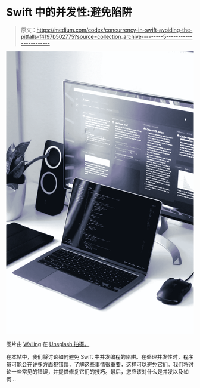 # Swift 中的并发性:避免陷阱

> 原文：<https://medium.com/codex/concurrency-in-swift-avoiding-the-pitfalls-f4197b502775?source=collection_archive---------5----------------------->

![](img/aa103589260b3bdb037239b1db049da5.png)

图片由 [Walling](https://unsplash.com/@walling) 在 [Unsplash 拍摄。](https://unsplash.com/@walling)

在本帖中，我们将讨论如何避免 Swift 中并发编程的陷阱。在处理并发性时，程序员可能会在许多方面犯错误，了解这些事情很重要，这样可以避免它们。我们将讨论一些常见的错误，并提供修复它们的技巧。最后，您应该对什么是并发以及如何…